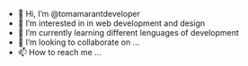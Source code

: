 - 👋 Hi, I’m @tomamarantdeveloper
- 👀 I’m interested in in web development and design
- 🌱 I’m currently learning different lenguages of development
- 💞️ I’m looking to collaborate on ...
- 📫 How to reach me ...

<!---
tomamarantdeveloper/tomamarantdeveloper is a ✨ special ✨ repository because its `README.md` (this file) appears on your GitHub profile.
You can click the Preview link to take a look at your changes.
--->
